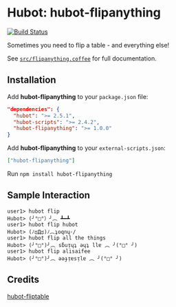 # Hubot: hubot-flipanything

[![Build Status](https://travis-ci.org/alisaifee/hubot-flipanything.png?branch=master)](https://travis-ci.org/alisaifee/hubot-flipanything)

Sometimes you need to flip a table - and everything else!

See [`src/flipanything.coffee`](src/flipanything.coffee) for full documentation.

## Installation

Add **hubot-flipanything** to your `package.json` file:

```json
"dependencies": {
  "hubot": ">= 2.5.1",
  "hubot-scripts": ">= 2.4.2",
  "hubot-flipanything": ">= 1.0.0"
}
```

Add **hubot-flipanything** to your `external-scripts.json`:

```json
["hubot-flipanything"]
```

Run `npm install hubot-flipanything`

## Sample Interaction

```
user1> hubot flip 
Hubot> (╯°□°）╯︵ ┻━┻
user1> hubot flip hubot
Hubot> (ﾉಥДಥ)ﾉ︵ʇoqnɥ･/
user1> hubot flip all the things
Hubot> (╯°□°)╯︵ sƃuᴉɥʇ ǝɥʇ llɐ ︵ ╯(°□° ╯)
user1> hubot flip alisaifee
Hubot> (╯°□°)╯︵ ǝǝɟᴉɐsᴉlɐ ︵ ╯(°□° ╯)
```

## Credits
[hubot-fliptable](https://github.com/hubot-scripts/hubot-fliptable)

